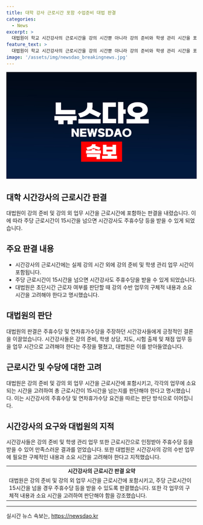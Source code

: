 ```yaml
---
title: 대학 강사 근로시간 포함 수업준비 대법 판결
categories:
  - News
excerpt: >
  대법원이 학교 시간강사의 근로시간을 강의 시간뿐 아니라 강의 준비와 학생 관리 시간을 포함해야 한다고 판단하며, 주당 근로시간이 15시간을 넘을 경우 수당을 받을 수 있는 결정을 내렸다. 국립대 시간강사들의 소송이 발단이었는데, 강의 준비 및 행정 업무 시간도 근로시간에 포함돼야 한다는 주장이 대법원에서 인정받았다. 이에 따라 대법원은 원심이 초단시간 근로자와 근로시간에 관한 법리를 잘못 이해했다며, 다시 수당 부분을 심리하라고 명시했다.
feature_text: >
  대법원이 학교 시간강사의 근로시간을 강의 시간뿐 아니라 강의 준비와 학생 관리 시간을 포함해야 한다고 판단하며, 주당 근로시간이 15시간을 넘을 경우 수당을 받을 수 있는 결정을 내렸다. 국립대 시간강사들의 소송이 발단이었는데, 강의 준비 및 행정 업무 시간도 근로시간에 포함돼야 한다는 주장이 대법원에서 인정받았다. 이에 따라 대법원은 원심이 초단시간 근로자와 근로시간에 관한 법리를 잘못 이해했다며, 다시 수당 부분을 심리하라고 명시했다.
image: '/assets/img/newsdao_breakingnews.jpg'
---
```


<p><img src="/assets/img/newsdao_breakingnews.jpg" alt="ontimetimes 속보" /></p>

<h2>대학 시간강사의 근로시간 판결</h2>

<p data-ke-size="size16">대법원이 강의 준비 및 강의 외 업무 시간을 근로시간에 포함하는 판결을 내렸습니다. 이에 따라 주당 근로시간이 15시간을 넘으면 시간강사도 주휴수당 등을 받을 수 있게 되었습니다.</p>

<h2 data-ke-size="size26">주요 판결 내용</h2>

<ul>
  <li>시간강사의 근로시간에는 실제 강의 시간 외에 강의 준비 및 학생 관리 업무 시간이 포함됩니다.</li>
  <li>주당 근로시간이 15시간을 넘으면 시간강사도 주휴수당을 받을 수 있게 되었습니다.</li>
  <li>대법원은 초단시간 근로자 여부를 판단할 때 강의 수반 업무의 구체적 내용과 소요 시간을 고려해야 한다고 명시했습니다.</li>
</ul>

<h2 data-ke-size="size26">대법원의 판단</h2>

<p data-ke-size="size16">대법원의 판결은 주휴수당 및 연차휴가수당을 주장하던 시간강사들에게 긍정적인 결론을 이끌었습니다. 시간강사들은 강의 준비, 학생 상담, 지도, 시험 출제 및 채점 업무 등을 업무 시간으로 고려해야 한다는 주장을 펼쳤고, 대법원은 이를 받아들였습니다.</p>

<h2 data-ke-size="size26">근로시간 및 수당에 대한 고려</h2>

<p data-ke-size="size16">대법원은 강의 준비 및 강의 외 업무 시간을 근로시간에 포함시키고, 각각의 업무에 소요되는 시간을 고려하여 총 근로시간이 15시간을 넘는지를 판단해야 한다고 명시했습니다. 이는 시간강사의 주휴수당 및 연차휴가수당 요건을 따르는 판단 방식으로 이어집니다.</p>

<h2 data-ke-size="size26">시간강사의 요구와 대법원의 지적</h2>

<p data-ke-size="size16">시간강사들은 강의 준비 및 학생 관리 업무 또한 근로시간으로 인정받아 주휴수당 등을 받을 수 있어 만족스러운 결과를 얻었습니다. 또한 대법원은 시간강사의 강의 수반 업무에 필요한 구체적인 내용과 소요 시간을 고려해야 한다고 지적했습니다.</p>

<table>
  <tr>
    <td style="text-align: center; height: 17px;"><b>시간강사의 근로시간 판결 요약</b></td>
  </tr>
  <tr>
    <td>대법원은 강의 준비 및 강의 외 업무 시간을 근로시간에 포함시키고, 주당 근로시간이 15시간을 넘을 경우 주휴수당 등을 받을 수 있도록 판결했습니다. 또한 각 업무의 구체적 내용과 소요 시간을 고려하여 판단해야 함을 강조했습니다.</td>
  </tr>
</table>

<hr>
실시간 뉴스 속보는, <a href="https://newsdao.kr" rel="dofollow">https://newsdao.kr</a>


